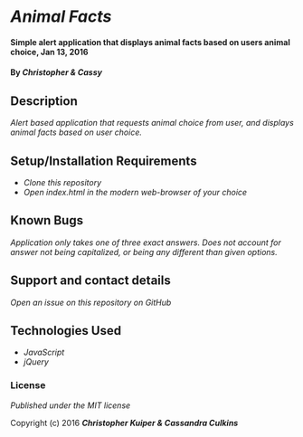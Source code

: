 # _Animal Facts_

#### Simple alert application that displays animal facts based on users animal choice, Jan 13, 2016

#### By _**Christopher & Cassy**_

## Description

_Alert based application that requests animal choice from user, and displays animal facts based on user choice._

## Setup/Installation Requirements

* _Clone this repository_
* _Open index.html in the modern web-browser of your choice_

## Known Bugs

_Application only takes one of three exact answers. Does not account for answer not being capitalized, or being any different than given options._

## Support and contact details

_Open an issue on this repository on GitHub_

## Technologies Used

* _JavaScript_
* _jQuery_

### License

*Published under the MIT license*

Copyright (c) 2016 **_Christopher Kuiper & Cassandra Culkins_**

